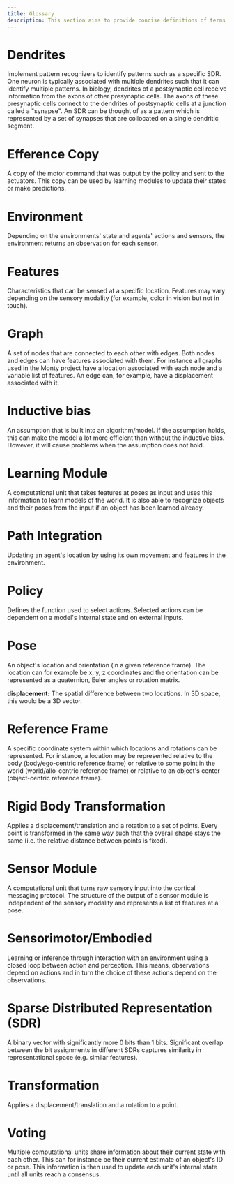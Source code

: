 ```yaml
---
title: Glossary
description: This section aims to provide concise definitions of terms commonly used at Numenta and in the Monty project.
---
```

# Dendrites

Implement pattern recognizers to identify patterns such as a specific SDR. One neuron is typically associated with multiple dendrites such that it can identify multiple patterns. In biology, dendrites of a postsynaptic cell receive information from the axons of other presynaptic cells. The axons of these presynaptic cells connect to the dendrites of postsynaptic cells at a junction called a "synapse". An SDR can be thought of as a pattern which is represented by a set of synapses that are collocated on a single dendritic segment.

# Efference Copy

A copy of the motor command that was output by the policy and sent to the actuators. This copy can be used by learning modules to update their states or make predictions.

# Environment

Depending on the environments' state and agents' actions and sensors, the environment returns an observation for each sensor.

# Features

Characteristics that can be sensed at a specific location. Features may vary depending on the sensory modality (for example, color in vision but not in touch).

# Graph

A set of nodes that are connected to each other with edges. Both nodes and edges can have features associated with them. For instance all graphs used in the Monty project have a location associated with each node and a variable list of features. An edge can, for example, have a displacement associated with it.

# Inductive bias

An assumption that is built into an algorithm/model. If the assumption holds, this can make the model a lot more efficient than without the inductive bias. However, it will cause problems when the assumption does not hold.

# Learning Module

A computational unit that takes features at poses as input and uses this information to learn models of the world. It is also able to recognize objects and their poses from the input if an object has been learned already.

# Path Integration

Updating an agent's location by using its own movement and features in the environment.

# Policy

Defines the function used to select actions. Selected actions can be dependent on a model's internal state and on external inputs.

# Pose

An object's location and orientation (in a given reference frame). The location can for example be x, y, z coordinates and the orientation can be represented as a quaternion, Euler angles or rotation matrix.

**displacement:** The spatial difference between two locations. In 3D space, this would be a 3D vector.

# Reference Frame

A specific coordinate system within which locations and rotations can be represented. For instance, a location may be represented relative to the body (body/ego-centric reference frame) or relative to some point in the world (world/allo-centric reference frame) or relative to an object's center (object-centric reference frame).

# Rigid Body Transformation

Applies a displacement/translation and a rotation to a set of points. Every point is transformed in the same way such that the overall shape stays the same (i.e. the relative distance between points is fixed).

# Sensor Module

A computational unit that turns raw sensory input into the cortical messaging protocol. The structure of the output of a sensor module is independent of the sensory modality and represents a list of features at a pose.

# Sensorimotor/Embodied

Learning or inference through interaction with an environment using a closed loop between action and perception. This means, observations depend on actions and in turn the choice of these actions depend on the observations.

# Sparse Distributed Representation (SDR)

A binary vector with significantly more 0 bits than 1 bits. Significant overlap between the bit assignments in different SDRs captures similarity in representational space (e.g. similar features).

# Transformation

Applies a displacement/translation and a rotation to a point.

# Voting

Multiple computational units share information about their current state with each other. This can for instance be their current estimate of an object's ID or pose. This information is then used to update each unit's internal state until all units reach a consensus.